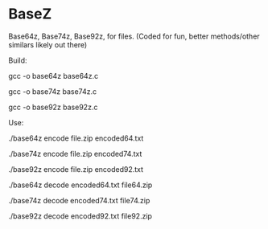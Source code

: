 # BaseZ
Base64z, Base74z, Base92z, for files. (Coded for fun, better methods/other similars likely out there)

Build:

gcc -o base64z base64z.c

gcc -o base74z base74z.c

gcc -o base92z base92z.c

Use:

./base64z encode file.zip encoded64.txt

./base74z encode file.zip encoded74.txt

./base92z encode file.zip encoded92.txt


./base64z decode encoded64.txt file64.zip

./base74z decode encoded74.txt file74.zip

./base92z decode encoded92.txt file92.zip





